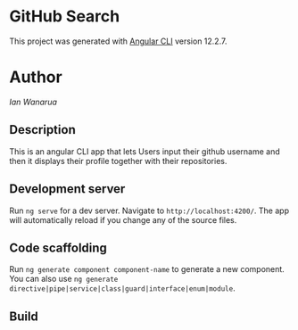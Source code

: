 # GitHub Search

This project was generated with [Angular CLI](https://github.com/angular/angular-cli) version 12.2.7.

# Author
_Ian Wanarua_

## Description

This is an angular CLI app that lets Users input their github username and then it displays their profile together with their repositories.

## Development server

Run `ng serve` for a dev server. Navigate to `http://localhost:4200/`. The app will automatically reload if you change any of the source files.

## Code scaffolding

Run `ng generate component component-name` to generate a new component. You can also use `ng generate directive|pipe|service|class|guard|interface|enum|module`.

## Build
